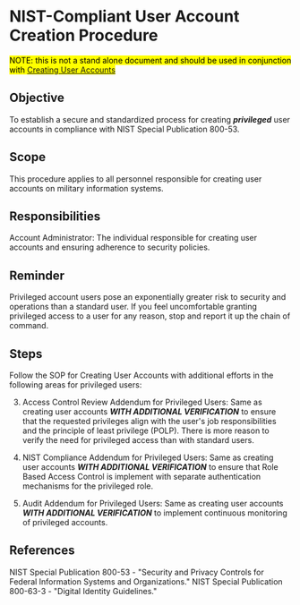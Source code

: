 # NIST-Compliant User Account Creation Procedure

<mark>NOTE: this is not a stand alone document and should be used in conjunction with [Creating User Accounts](https://github.com/kc-king-af/188-Comm-Docs/blob/main/1.%20SOPs/Managing%20Accounts/SOP%20Creating%20User%20Accounts.md)

## Objective
To establish a secure and standardized process for creating **_privileged_** user accounts in compliance with NIST Special Publication 800-53.

## Scope
This procedure applies to all personnel responsible for creating user accounts on military information systems.

## Responsibilities

Account Administrator: The individual responsible for creating user accounts and ensuring adherence to security policies.

## Reminder

Privileged account users pose an exponentially greater risk to security and operations than a standard user. If you feel uncomfortable granting privileged access to a user for any reason, stop and report it up the chain of command. 

## Steps

Follow the SOP for Creating User Accounts with additional efforts in the following areas for privileged users:

3. Access Control Review Addendum for Privileged Users:
   Same as creating user accounts **_WITH ADDITIONAL VERIFICATION_** to ensure that the requested privileges align with the user's job responsibilities and the principle of least privilege (POLP). There is more reason to verify the need for privileged access than with standard users. 

4. NIST Compliance Addendum for Privileged Users:
   Same as creating user accounts **_WITH ADDITIONAL VERIFICATION_** to ensure that Role Based Access Control is implement with separate authentication mechanisms for the privileged role.

11. Audit Addendum for Privileged Users:
   Same as creating user accounts **_WITH ADDITIONAL VERIFICATION_** to implement continuous monitoring of privileged accounts.

## References

NIST Special Publication 800-53 - "Security and Privacy Controls for Federal Information Systems and Organizations."
NIST Special Publication 800-63-3 - "Digital Identity Guidelines."
